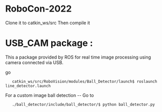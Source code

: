 # RoboCon-2022

Clone it to catkin_ws/src
Then compile it

# USB_CAM package : 
This a package provided by ROS for real time image processing using camera connected via USB. 


go 
 
       catkin_ws/src/RoboVision/modules/Ball_Detector/launch$ roslaunch line_detector.launch

For a custom image ball detection -- Go to  
       
       ./ball_detector/include/ball_detector/$ python ball_detector.py

